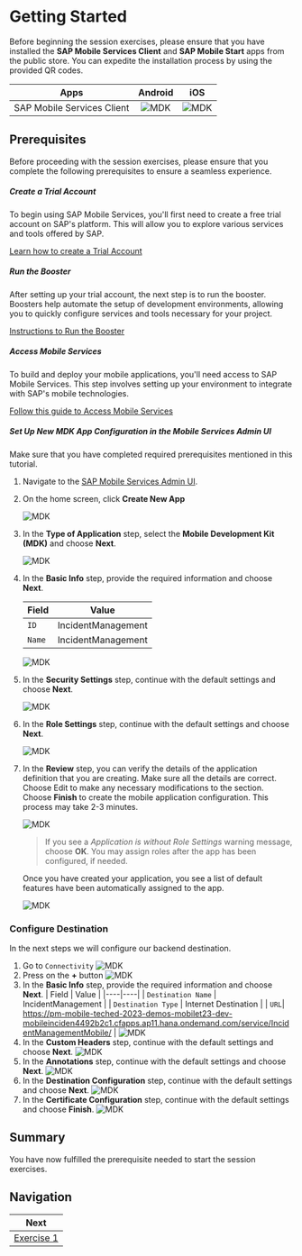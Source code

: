 # Getting Started

Before beginning the session exercises, please ensure that you have installed the **SAP Mobile Services Client** and **SAP Mobile Start** apps from the public store. You can expedite the installation process by using the provided QR codes.

|            Apps            |        Android         |          iOS           |
| :------------------------: | :--------------------: | :--------------------: |
| SAP Mobile Services Client | ![MDK](images/0.1.png) | ![MDK](images/0.2.png) |

## Prerequisites

Before proceeding with the session exercises, please ensure that you complete the following prerequisites to ensure a seamless experience.

##### Create a Trial Account

To begin using SAP Mobile Services, you'll first need to create a free trial account on SAP's platform. This will allow you to explore various services and tools offered by SAP.

[Learn how to create a Trial Account](https://developers.sap.com/tutorials/hcp-create-trial-account.html "https://developers.sap.com/tutorials/hcp-create-trial-account.html")

##### Run the Booster

After setting up your trial account, the next step is to run the booster. Boosters help automate the setup of development environments, allowing you to quickly configure services and tools necessary for your project.

[Instructions to Run the Booster](https://developers.sap.com/tutorials/build-code-setup.html "https://developers.sap.com/tutorials/build-code-setup.html")

##### Access Mobile Services

To build and deploy your mobile applications, you'll need access to SAP Mobile Services. This step involves setting up your environment to integrate with SAP's mobile technologies.

[Follow this guide to Access Mobile Services](https://developers.sap.com/tutorials/fiori-ios-hcpms-setup.html "https://developers.sap.com/tutorials/fiori-ios-hcpms-setup.html")

##### Set Up New MDK App Configuration in the Mobile Services Admin UI

Make sure that you have completed required prerequisites mentioned in this tutorial.

1. Navigate to the [SAP Mobile Services Admin UI](https://developers.sap.com/tutorials/fiori-ios-hcpms-setup.html).

2. On the home screen, click **Create New App**
   
    ![MDK](images/x_0.1.1.png)

3. In the **Type of Application** step, select the **Mobile Development Kit (MDK)** and choose **Next**.

    ![MDK](images/x_0.1.2.png)

4. In the **Basic Info** step, provide the required information and choose **Next**.

    | Field | Value |
    |----|----|
    | `ID` | IncidentManagement |
    | `Name` | IncidentManagement |

    ![MDK](images/x_0.1.3.png)

5. In the **Security Settings** step, continue with the default settings and choose **Next**.

    ![MDK](images/x_0.1.4.png)

6. In the **Role Settings** step, continue with the default settings and choose **Next**.

    ![MDK](images/x_0.1.5.png)    
    
7. In the **Review** step, you can verify the details of the application definition that you are creating. Make sure all the details are correct. Choose Edit to make any necessary modifications to the section. Choose **Finish** to create the mobile application configuration. This process may take 2-3 minutes.

    ![MDK](images/x_0.1.7.png)

    >If you see a _Application is without Role Settings_ warning message, choose **OK**. You may assign roles after the app has been configured, if needed.

    Once you have created your application, you see a list of default features have been automatically assigned to the app.

    ![MDK](x_0.1.8.png)

### Configure Destination

In the next steps we will configure our backend destination.
1. Go to `Connectivity`
   ![MDK](x_0.2.1.png)
2. Press on the **+** button
   ![MDK](x_0.2.2.png)
3.    In the **Basic Info** step, provide the required information and choose **Next**.
      | Field | Value |
    |----|----|
    | `Destination Name` | IncidentManagement |
    | `Destination Type` | Internet Destination |
    | `URL`| https://pm-mobile-teched-2023-demos-mobilet23-dev-mobileinciden4492b2c1.cfapps.ap11.hana.ondemand.com/service/IncidentManagementMobile/ |
    ![MDK](x_0.2.3.png)
4. In the **Custom Headers** step, continue with the default settings and choose **Next**.
   ![MDK](x_0.2.4.png)
5. In the **Annotations** step, continue with the default settings and choose **Next**.
   ![MDK](x_0.2.5.png)
6. In the **Destination Configuration** step, continue with the default settings and choose **Next**.
   ![MDK](x_0.2.6.png)
7. In the **Certificate Configuration** step, continue with the default settings and choose **Finish**.
   ![MDK](x_0.2.7.png)
 
## Summary

You have now fulfilled the prerequisite needed to start the session exercises. 

## Navigation

| Next |
|---|
| [Exercise 1](../ex1/README.md) |
